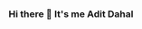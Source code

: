 ### Hi there 👋 It's me Adit Dahal 

<!--
**Adeetdahal/Adeetdahal** is a ✨ _special_ ✨ repository because its `README.md` (this file) appears on your GitHub profile.

Here are some ideas to get you started:

- 🔭 I’m currently working on Projects.
- 🌱 I’m currently learning ReactJS.
- 📫 2022 Goals: Being full stack developer.
- ⚡ Fun fact: I am fond of playing football.

[![GitHub Streak](http://github-readme-streak-stats.herokuapp.com?user=Adeetdahal&theme=dark&date_format=M%20j%5B%2C%20Y%5D)](https://git.io/streak-stats)
